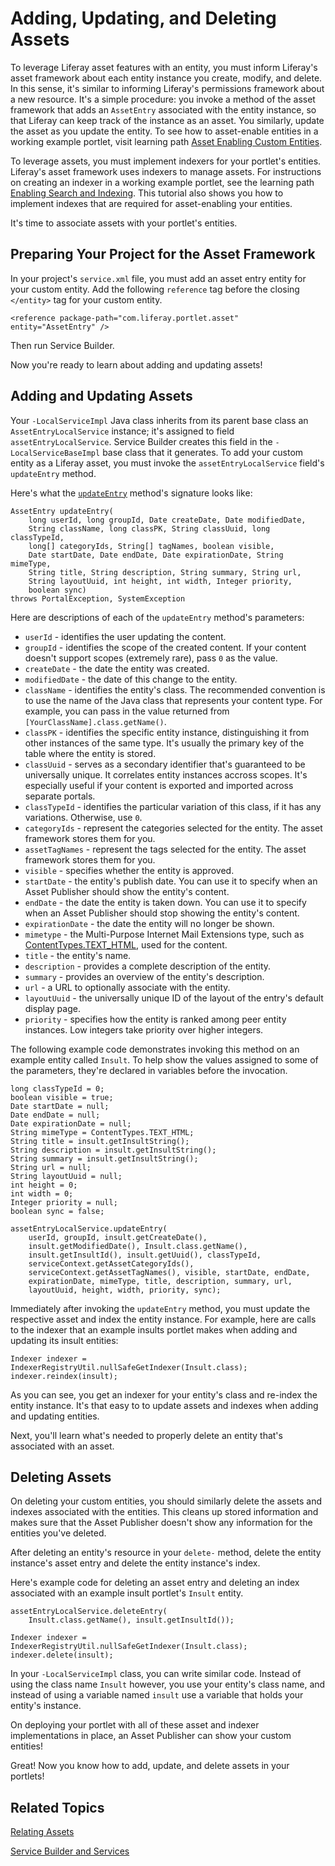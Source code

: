 # Adding, Updating, and Deleting Assets 

To leverage Liferay asset features with an entity, you must inform Liferay's
asset framework about each entity instance you create, modify, and delete. In
this sense, it's similar to informing Liferay's permissions framework about a
new resource. It's a simple procedure: you invoke a method of the asset
framework that adds an `AssetEntry` associated with the entity instance, so that
Liferay can keep track of the instance as an asset. You similarly, update the
asset as you update the entity. To see how to asset-enable entities in a working example portlet, visit learning
path [Asset Enabling Custom Entities](/learning-paths/-/knowledge_base/6-2/asset-enabling-custom-entities).

To leverage assets, you must implement indexers for your portlet's entities.
Liferay's asset framework uses indexers to manage assets. For instructions on
creating an indexer in a working example portlet, see the learning path [Enabling Search and Indexing](/learning-paths/-/knowledge_base/6-2/enabling-search-and-indexing).
This tutorial also shows you how to implement indexes that are required for
asset-enabling your entities. 

It's time to associate assets with your portlet's entities. 

## Preparing Your Project for the Asset Framework

In your project's `service.xml` file, you must add an asset entry entity for
your custom entity. Add the following `reference` tag before the closing
`</entity>` tag for your custom entity.

    <reference package-path="com.liferay.portlet.asset" entity="AssetEntry" />

Then run Service Builder.

Now you're ready to learn about adding and updating assets!

## Adding and Updating Assets 

Your `-LocalServiceImpl` Java class inherits from its parent base class an
`AssetEntryLocalService` instance; it's assigned to field `assetEntryLocalService`.
Service Builder creates this field in the `-LocalServiceBaseImpl` base class that
it generates. To add your custom entity as a Liferay asset, you must invoke the
`assetEntryLocalService` field's `updateEntry` method.

Here's what the [`updateEntry`](http://docs.liferay.com/portal/6.2/javadocs-all/com/liferay/portlet/asset/service/impl/AssetEntryLocalServiceImpl.html)
method's signature looks like:

    AssetEntry updateEntry(
		long userId, long groupId, Date createDate, Date modifiedDate,
		String className, long classPK, String classUuid, long classTypeId,
		long[] categoryIds, String[] tagNames, boolean visible,
		Date startDate, Date endDate, Date expirationDate, String mimeType,
		String title, String description, String summary, String url,
		String layoutUuid, int height, int width, Integer priority,
		boolean sync)
	throws PortalException, SystemException

Here are descriptions of each of the `updateEntry` method's parameters: 

-   `userId` - identifies the user updating the content. 
-   `groupId` - identifies the scope of the created content. If your content
    doesn't support scopes (extremely rare), pass `0` as the value. 
-   `createDate` - the date the entity was created.
-   `modifiedDate` - the date of this change to the entity.
-   `className` - identifies the entity's class. The recommended convention
    is to use the name of the Java class that represents your content type. For
    example, you can pass in the value returned from
    `[YourClassName].class.getName()`. 
-   `classPK` - identifies the specific entity instance, distinguishing it
    from other instances of the same type. It's usually the primary key of the
    table where the entity is stored.
-   `classUuid` - serves as a secondary identifier that's guaranteed  to
    be universally unique. It correlates entity instances accross scopes. It's
    especially useful if your content is exported and imported across separate
    portals. 
-   `classTypeId` - identifies the particular variation of this class, if it has
    any variations. Otherwise, use `0`. 
-   `categoryIds` - represent the categories selected for the entity.
    The asset framework stores them for you. 
-   `assetTagNames` - represent the tags selected for the entity.
    The asset framework stores them for you.
-   `visible` - specifies whether the entity is approved. 
-   `startDate` - the entity's publish date. You can use it to specify when an
     Asset Publisher should show the entity's content.
-   `endDate` - the date the entity is taken down. You can use it to specify
     when an Asset Publisher should stop showing the entity's content.
-   `expirationDate` - the date the entity will no longer be shown. 
-   `mimetype` - the Multi-Purpose Internet Mail Extensions type, such as [ContentTypes.TEXT_HTML](http://docs.liferay.com/portal/6.2/javadocs-all/com/liferay/portal/kernel/util/ContentTypes.html#TEXT_HTML),
    used for the content.
-   `title` - the entity's name.
-   `description` - provides a complete description of the entity.
-   `summary` - provides an overview of the entity's description. 
-   `url` - a URL to optionally associate with the entity. 
-   `layoutUuid` - the universally unique ID of the layout of the entry's
    default display page.
-   `priority` - specifies how the entity is ranked among peer entity instances.
    Low integers take priority over higher integers.

<!-- We need get definitions for these params. Jim
-   `height` - 
-   `width` - 
-   `sync` - 
-->

The following example code demonstrates invoking this method on an example
entity called `Insult`. To help show the values assigned to some of the
parameters, they're declared in variables before the invocation.

    long classTypeId = 0;
    boolean visible = true;
    Date startDate = null;
    Date endDate = null;
    Date expirationDate = null;
    String mimeType = ContentTypes.TEXT_HTML;
    String title = insult.getInsultString();
    String description = insult.getInsultString();
    String summary = insult.getInsultString();
    String url = null;
    String layoutUuid = null;
    int height = 0;
    int width = 0;
    Integer priority = null;
    boolean sync = false;

    assetEntryLocalService.updateEntry(
        userId, groupId, insult.getCreateDate(),
        insult.getModifiedDate(), Insult.class.getName(),
        insult.getInsultId(), insult.getUuid(), classTypeId,
        serviceContext.getAssetCategoryIds(),
        serviceContext.getAssetTagNames(), visible, startDate, endDate,
        expirationDate, mimeType, title, description, summary, url,
        layoutUuid, height, width, priority, sync);

Immediately after invoking the `updateEntry` method, you must update the
respective asset and index the entity instance. For example, here are calls to
the indexer that an example insults portlet makes when adding and updating its
insult entities:

    Indexer indexer = IndexerRegistryUtil.nullSafeGetIndexer(Insult.class);
    indexer.reindex(insult);

As you can see, you get an indexer for your entity's class and re-index the
entity instance. It's that easy to to update assets and indexes when adding and
updating entities.

Next, you'll learn what's needed to properly delete an entity that's associated
with an asset. 

## Deleting Assets 

On deleting your custom entities, you should similarly delete the assets and
indexes associated with the entities. This cleans up stored information and
makes sure that the Asset Publisher doesn't show any information for the
entities you've deleted.

After deleting an entity's resource in your `delete-` method, delete the entity
instance's asset entry and delete the entity instance's index. 

Here's example code for deleting an asset entry and deleting an index associated
with an example insult portlet's `Insult` entity. 

    assetEntryLocalService.deleteEntry(
        Insult.class.getName(), insult.getInsultId());

    Indexer indexer = IndexerRegistryUtil.nullSafeGetIndexer(Insult.class);
    indexer.delete(insult);

In your `-LocalServiceImpl` class, you can write similar code. Instead of using
the class name `Insult` however, you use your entity's class name, and instead
of using a variable named `insult` use a variable that holds your entity's
instance. 

On deploying your portlet with all of these asset and indexer implementations in
place, an Asset Publisher can show your custom entities! 

Great! Now you know how to add, update, and delete assets in your portlets!

## Related Topics

[Relating Assets](/tutorials/-/knowledge_base/6-2/relating-assets)

[Service Builder and Services](/tutorials/-/knowledge_base/6-2/service-builder)
